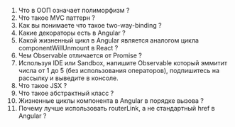 1. Что в ООП означает полиморфизм ?
2. Что такое MVC паттерн ?
3. Как вы понимаете что такое two-way-binding ?
4. Какие декораторы есть в Angular ?
5. Какой жизненный цикл в Angular является аналогом цикла componentWillUnmount в React ?
6. Чем Observable отличается от Promise ?
7. Используя IDE или Sandbox, напишите Observable который эммитит числа от 1 до 5 (без использования операторов), 
   подпишитесь на рассылку и выведите в консоле.
8. Что такое JSX ?
9. Что такое абстрактный класс ?
10. Жизненные циклы компонента в Angular в порядке вызова ?
11. Почему лучше использовать routerLink, а не стандартный href в Angular ?
